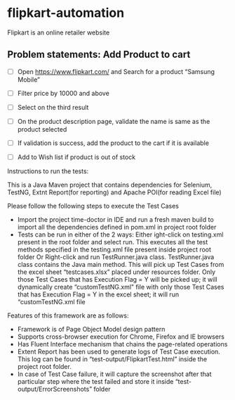 # flipkart-automation
Flipkart is an online retailer website

Problem statements:
Add Product to cart
- 
- [ ]	Open https://www.flipkart.com/ and Search for a product “Samsung Mobile”
- [ ]   Filter price by 10000 and above
- [ ]   Select on the third result
- [ ]   On the product description page, validate the name is same as the product selected
- [ ]	If validation is success, add the product to the cart if it is available
- [ ]	Add to Wish list if product is out of stock


Instructions to run the tests:

This is a Java Maven project that contains dependencies for Selenium, TestNG, Extnt Report(for reporting) and Apache POI(for reading Excel file)

Please follow the following steps to execute the Test Cases
-	Import the project time-doctor in IDE and run a fresh maven build to import all the dependencies defined in pom.xml in project root folder
-	Tests can be run in either of the 2 ways:
        Either ight-click on testing.xml present in the root folder and select run. This executes all the test methods specified in the testing.xml file present inside project root folder Or
        Right-click and run TestRunner.java class. TestRunner.java class contains the Java main method. This will pick up Test Cases from the excel sheet “testcases.xlsx” placed under resources folder. Only those Test Cases that has Execution Flag = Y will be picked up; it will dynamically create “customTestNG.xml" file with only those Test Cases that has Execution Flag = Y in the excel sheet; it will run “customTestNG.xml file


Features of this framework are as follows:
-	Framework is of Page Object Model design pattern
-	Supports cross-browser execution for Chrome, Firefox and IE browsers
-	Has Fluent Interface mechanism that chains the page-related operations
-	Extent Report has been used to generate logs of Test Case execution. This log can be found in “test-output/FlipkartTest.html” inside the project root folder.
-	In case of Test Case failure, it will capture the screenshot after that particular step where the test failed and store it inside “test-output/ErrorScreenshots” folder
